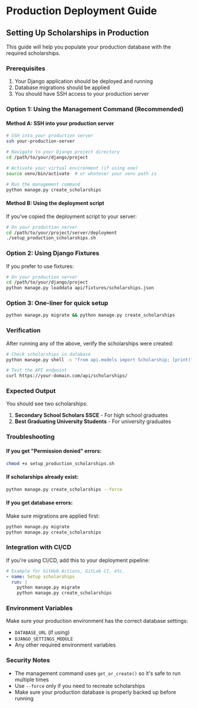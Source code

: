 # Production Deployment Guide

## Setting Up Scholarships in Production

This guide will help you populate your production database with the required scholarships.

### Prerequisites

1. Your Django application should be deployed and running
2. Database migrations should be applied
3. You should have SSH access to your production server

### Option 1: Using the Management Command (Recommended)

#### Method A: SSH into your production server

```bash
# SSH into your production server
ssh your-production-server

# Navigate to your Django project directory
cd /path/to/your/django/project

# Activate your virtual environment (if using one)
source venv/bin/activate  # or whatever your venv path is

# Run the management command
python manage.py create_scholarships
```

#### Method B: Using the deployment script

If you've copied the deployment script to your server:

```bash
# On your production server
cd /path/to/your/project/server/deployment
./setup_production_scholarships.sh
```

### Option 2: Using Django Fixtures

If you prefer to use fixtures:

```bash
# On your production server
cd /path/to/your/django/project
python manage.py loaddata api/fixtures/scholarships.json
```

### Option 3: One-liner for quick setup

```bash
python manage.py migrate && python manage.py create_scholarships
```

### Verification

After running any of the above, verify the scholarships were created:

```bash
# Check scholarships in database
python manage.py shell -c "from api.models import Scholarship; [print(f'{s.id}: {s.name}') for s in Scholarship.objects.all()]"

# Test the API endpoint
curl https://your-domain.com/api/scholarships/
```

### Expected Output

You should see two scholarships:
1. **Secondary School Scholars SSCE** - For high school graduates
2. **Best Graduating University Students** - For university graduates

### Troubleshooting

#### If you get "Permission denied" errors:
```bash
chmod +x setup_production_scholarships.sh
```

#### If scholarships already exist:
```bash
python manage.py create_scholarships --force
```

#### If you get database errors:
Make sure migrations are applied first:
```bash
python manage.py migrate
python manage.py create_scholarships
```

### Integration with CI/CD

If you're using CI/CD, add this to your deployment pipeline:

```yaml
# Example for GitHub Actions, GitLab CI, etc.
- name: Setup scholarships
  run: |
    python manage.py migrate
    python manage.py create_scholarships
```

### Environment Variables

Make sure your production environment has the correct database settings:
- `DATABASE_URL` (if using)
- `DJANGO_SETTINGS_MODULE`
- Any other required environment variables

### Security Notes

- The management command uses `get_or_create()` so it's safe to run multiple times
- Use `--force` only if you need to recreate scholarships
- Make sure your production database is properly backed up before running
